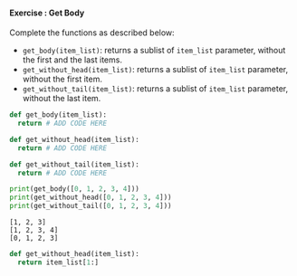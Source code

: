 #### Exercise : Get Body

Complete the functions as described below:
* `get_body(item_list)`: returns a sublist of `item_list` parameter, without the first and the last items.
* `get_without_head(item_list)`: returns a sublist of `item_list` parameter, without the first item.
* `get_without_tail(item_list)`: returns a sublist of `item_list` parameter, without the last item.

<include src="inputOutput.md" boilerplate>
<span id="input">

```python
def get_body(item_list):
  return # ADD CODE HERE

def get_without_head(item_list):
  return # ADD CODE HERE

def get_without_tail(item_list):
  return # ADD CODE HERE

print(get_body([0, 1, 2, 3, 4]))
print(get_without_head([0, 1, 2, 3, 4]))
print(get_without_tail([0, 1, 2, 3, 4]))
```
</span>
<span id="output">

```
[1, 2, 3]
[1, 2, 3, 4]
[0, 1, 2, 3]
```
</span>
</include>

<panel type="seamless" header="%%:bulb: Partial solution%%">

```python
def get_without_head(item_list):
  return item_list[1:]
```

</panel>
